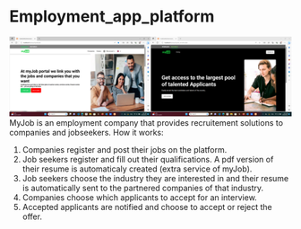 # Employment_app_platform

<div style="width: 100%; display:inline-flex;">
  <img style="width: 50%;" src="applicants.png">
  <img style="width: 50%;" src="recruiters.png">
</div>
MyJob is an employment company that provides recruitement solutions to companies and jobseekers.
How it works:

1. Companies register and post their jobs on the platform.
2. Job seekers register and fill out their qualifications. A pdf version of their resume is automaticaly created (extra service of myJob).
3. Job seekers choose the industry they are interested in and their resume is automatically sent to the partnered companies of that industry.
4. Companies choose which applicants to accept for an interview.
5. Accepted applicants are notified and choose to accept or reject the offer.

